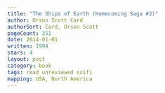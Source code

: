 ```yaml
---
title: "The Ships of Earth (Homecoming Saga #3)"
author: Orson Scott Card
authorSort: Card, Orson Scott
pageCount: 351
date: 2014-01-01
written: 1994
stars: 4
layout: post
category: book
tags: read unreviewed scifi
mapping: USA, North America
---
```

